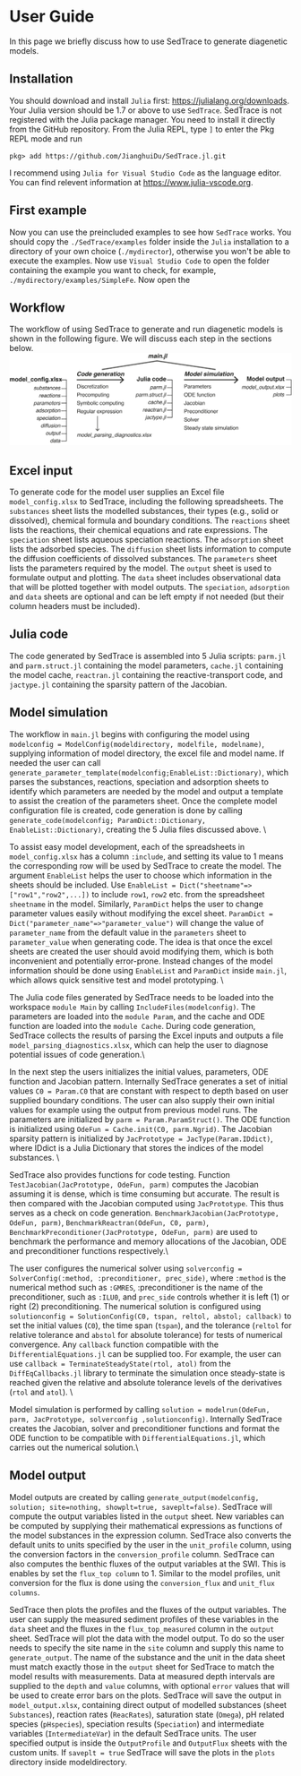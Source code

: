 # User Guide

In this page we briefly discuss how to use SedTrace to generate diagenetic models.


## Installation
You should download and install `Julia` first: https://julialang.org/downloads. Your Julia version should be 1.7 or above to use `SedTrace`.
SedTrace is not registered with the Julia package manager. You need to install it directly from the GitHub repository. 
From the Julia REPL, type `]` to enter the Pkg REPL mode and run

```
pkg> add https://github.com/JianghuiDu/SedTrace.jl.git
```
I recommend using `Julia for Visual Studio Code` as the language editor. You can find relevent information at https://www.julia-vscode.org.

## First example
Now you can use the preincluded examples to see how `SedTrace` works. You should copy the `./SedTrace/examples` folder inside the `Julia` installation to a directory of your own choice (`./mydirector`), otherwise you won't be able to execute the examples. Now use `Visual Studio Code` to open the folder containing the example you want to check, for example, `./mydirectory/examples/SimpleFe`. Now open the 

## Workflow
The workflow of using SedTrace to generate and run diagenetic models is shown in the following figure. We will discuss each step in the sections below.
![SedTrace workflow](workflow.png)


## Excel input
To generate code for the model user supplies an Excel file `model_config.xlsx` to SedTrace, including the following spreadsheets. The `substances` sheet lists the modelled substances, their types (e.g., solid or dissolved), chemical formula and boundary conditions. The `reactions` sheet lists the reactions, their chemical equations and rate expressions. The `speciation` sheet lists aqueous speciation reactions. The `adsorption` sheet lists the adsorbed species. The `diffusion` sheet  lists information to compute the diffusion coefficients of dissolved substances. The `parameters` sheet lists the parameters required by the model. The `output` sheet  is used to formulate output and plotting. The `data` sheet  includes observational data that will be plotted together with model outputs. The `speciation`, `adsorption` and `data` sheets are optional and can be left empty if not needed (but their column headers must be included).

## Julia code
The code generated by SedTrace is assembled into 5 Julia scripts: `parm.jl` and `parm.struct.jl` containing the model parameters, `cache.jl` containing the model cache, `reactran.jl` containing the reactive-transport code, and `jactype.jl` containing the sparsity pattern of the Jacobian. 

## Model simulation 

The workflow in `main.jl` begins with configuring the model using `modelconfig = ModelConfig(modeldirectory, modelfile, modelname)`, supplying information of model directory, the excel file and model name. If needed the user can call `generate_parameter_template(modelconfig;EnableList::Dictionary)`, which parses the substances, reactions, speciation and adsorption sheets to identify which parameters are needed by the model and output a template to assist the creation of the parameters sheet. Once the complete model configuration file is created, code generation is done by calling `generate_code(modelconfig; ParamDict::Dictionary, EnableList::Dictionary)`, creating the 5 Julia files discussed above. \


To assist easy model development, each of the spreadsheets in `model_config.xlsx` has a column `:include`, and setting its value to 1 means the corresponding row will be used by SedTrace to create the model. The argument `EnableList` helps the user to choose which information in the sheets should be included. Use `EnableList = Dict("sheetname"=>["row1","row2",...])` to include `row1`, `row2` etc. from the spreadsheet `sheetname` in the model. Similarly, `ParamDict` helps the user to change parameter values easily without modifying the excel sheet. `ParamDict = Dict("parameter_name"=>"parameter_value")` will change the value of `parameter_name` from the default value in the `parameters` sheet to `parameter_value` when generating code. The idea is that once the excel sheets are created the user should avoid modifying them, which is both inconvenient and potentially error-prone. Instead changes of the model information should be done using `EnableList` and `ParamDict` inside `main.jl`, which allows quick sensitive test and model prototyping. \


The Julia code files generated by SedTrace needs to be loaded into the workspace `module Main` by calling `IncludeFiles(modelconfig)`. The parameters are loaded into the `module Param`, and the cache and ODE function are loaded into the `module Cache`. During code generation, SedTrace collects the results of parsing the Excel inputs and outputs a file `model_parsing_diagnostics.xlsx`, which can help the user to diagnose potential issues of code generation.\


In the next step the users initializes the initial values, parameters, ODE function and Jacobian pattern. Internally SedTrace generates a set of initial values `C0 = Param.C0` that are constant with respect to depth based on user supplied boundary conditions. The user can also supply their own initial values for example using the output from previous model runs. The parameters are initialized by `parm = Param.ParamStruct()`. The ODE function is initialized using `OdeFun = Cache.init(C0, parm.Ngrid)`. The Jacobian sparsity pattern is initialized by `JacPrototype = JacType(Param.IDdict)`, where IDdict is a Julia Dictionary that stores the indices of the model substances. \


SedTrace also provides functions for code testing. Function `TestJacobian(JacPrototype, OdeFun, parm)` computes the Jacobian assuming it is dense, which is time consuming but accurate. The result is then compared with the Jacobian computed using `JacPrototype`. This thus serves as a check on code generation. `BenchmarkJacobian(JacPrototype, OdeFun, parm)`, `BenchmarkReactran(OdeFun, C0, parm)`, `BenchmarkPreconditioner(JacPrototype, OdeFun, parm)` are used to benchmark the performance and memory allocations of the Jacobian, ODE and preconditioner functions respectively.\


The user configures the numerical solver using `solverconfig = SolverConfig(:method, :preconditioner, prec_side)`, where `:method` is the numerical method such as `:GMRES`, :preconditioner is the name of the preconditioner, such as `:ILU0`, and `prec_side` controls whether it is left (1) or right (2) preconditioning. The numerical solution is configured using `solutionconfig = SolutionConfig(C0, tspan, reltol, abstol; callback)` to set the initial values (`C0`), the time span (`tspan`), and the tolerance (`reltol` for relative tolerance and `abstol` for absolute tolerance) for tests of numerical convergence. Any `callback` function compatible with the `DifferentialEquations.jl` can be supplied too. For example, the user can use `callback = TerminateSteadyState(rtol, atol)` from the `DiffEqCallbacks.jl` library to terminate the simulation once steady-state is reached given the relative and absolute tolerance levels of the derivatives (`rtol`  and `atol`). \


Model simulation is performed by calling `solution = modelrun(OdeFun, parm, JacPrototype, solverconfig ,solutionconfig)`. Internally SedTrace creates the Jacobian, solver and preconditioner functions and format the ODE function to be compatible with `DifferentialEquations.jl`, which carries out the numerical solution.\

## Model output
Model outputs are created by calling `generate_output(modelconfig, solution; site=nothing, showplt=true, saveplt=false)`. SedTrace will compute the output variables listed in the `output` sheet. New variables can be computed by supplying their mathematical expressions as functions of the model substances in the expression column. SedTrace also converts the default units to units specified by the user in the `unit_profile` column, using the conversion factors in the `conversion_profile` column. SedTrace can also computes the benthic fluxes of the output variables at the SWI. This is enables by set the `flux_top column` to 1. Similar to the model profiles, unit conversion for the flux is done using the `conversion_flux` and `unit_flux columns`. 


SedTrace then plots the profiles and the fluxes of the output variables. The user can supply the measured sediment profiles of these variables in the `data` sheet and the fluxes in the `flux_top_measured` column in the `output` sheet. SedTrace will plot the data with the model output. To do so the user needs to specify the site name in the `site` column and supply this name to `generate_output`. The name of the substance and the unit in the data sheet must match exactly those in the `output` sheet for SedTrace to match the model results with measurements. Data at measured depth intervals are supplied to the `depth` and `value` columns, with optional `error` values that will be used to create error bars on the plots. SedTrace will save the output in `model_output.xlsx`, containing direct output of modelled substances (sheet `Substances`), reaction rates (`ReacRates`), saturation state (`Omega`), pH related species (`pHspecies`), speciation results (`Speciation`) and intermediate variables (`IntermediateVar`) in the default SedTrace units. The user specified output is inside the `OutputProfile` and `OutputFlux` sheets with the custom units. If `saveplt = true` SedTrace will save the plots in the `plots` directory inside modeldirectory.
